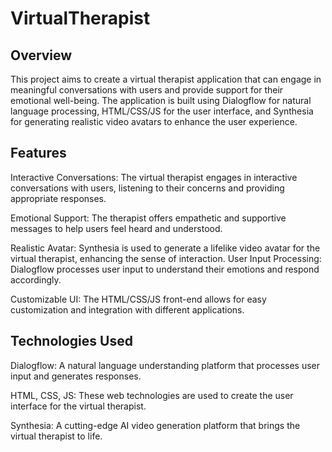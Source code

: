 # VirtualTherapist

## Overview
This project aims to create a virtual therapist application that can engage in meaningful conversations with users and provide support for their emotional well-being. The application is built using Dialogflow for natural language processing, HTML/CSS/JS for the user interface, and Synthesia for generating realistic video avatars to enhance the user experience.

## Features
Interactive Conversations: The virtual therapist engages in interactive conversations with users, listening to their concerns and providing appropriate responses.

Emotional Support: The therapist offers empathetic and supportive messages to help users feel heard and understood.

Realistic Avatar: Synthesia is used to generate a lifelike video avatar for the virtual therapist, enhancing the sense of interaction.
User Input Processing: Dialogflow processes user input to understand their emotions and respond accordingly.

Customizable UI: The HTML/CSS/JS front-end allows for easy customization and integration with different applications.

## Technologies Used
Dialogflow: A natural language understanding platform that processes user input and generates responses.

HTML, CSS, JS: These web technologies are used to create the user interface for the virtual therapist.

Synthesia: A cutting-edge AI video generation platform that brings the virtual therapist to life.
